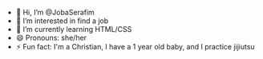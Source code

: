 - 👋 Hi, I’m @JobaSerafim
- 👀 I’m interested in find a job
- 🌱 I’m currently learning HTML/CSS
- 😄 Pronouns: she/her
- ⚡ Fun fact: I'm a Christian, I have a 1 year old baby, and I practice jijiutsu
